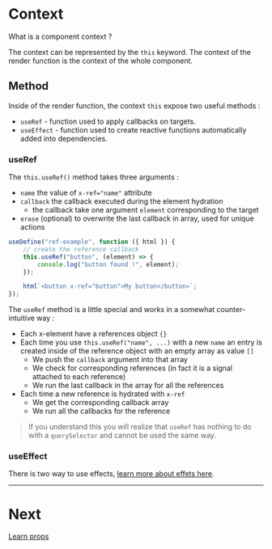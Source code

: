 # Context

What is a component context ?

The context can be represented by the `this` keyword. The context of the render function is the context of the whole component.

## Method

Inside of the render function, the context `this` expose two useful methods :

-   `useRef` - function used to apply callbacks on targets.
-   `useEffect` - function used to create reactive functions automatically added into dependencies.

### useRef

The `this.useRef()` method takes three arguments :

-   `name` the value of `x-ref="name"` attribute
-   `callback` the callback executed during the element hydration
    -   the callback take one argument `element` corresponding to the target
-   `erase` (optional) to overwrite the last callback in array, used for unique actions

```js
useDefine("ref-example", function ({ html }) {
    // create the reference callback
    this.useRef("button", (element) => {
        console.log("button found !", element);
    });

    html`<button x-ref="button">My button</button>`;
});
```

The `useRef` method is a little special and works in a somewhat counter-intuitive way :

-   Each x-element have a references object `{}`
-   Each time you use `this.useRef("name", ...)` with a new `name` an entry is created inside of the reference object with an empty array as value `[]`
    -   We push the `callback` argument into that array
    -   We check for corresponding references (in fact it is a signal attached to each reference)
    -   We run the last callback in the array for all the references
-   Each time a new reference is hydrated with `x-ref`
    -   We get the corresponding callback array
    -   We run all the callbacks for the reference

> If you understand this you will realize that `useRef` has nothing to do with a `querySelector` and cannot be used the same way.

### useEffect

There is two way to use effects, [learn more about effets here](../methods/effect.md).

---

# Next

[Learn props](./props.md)
